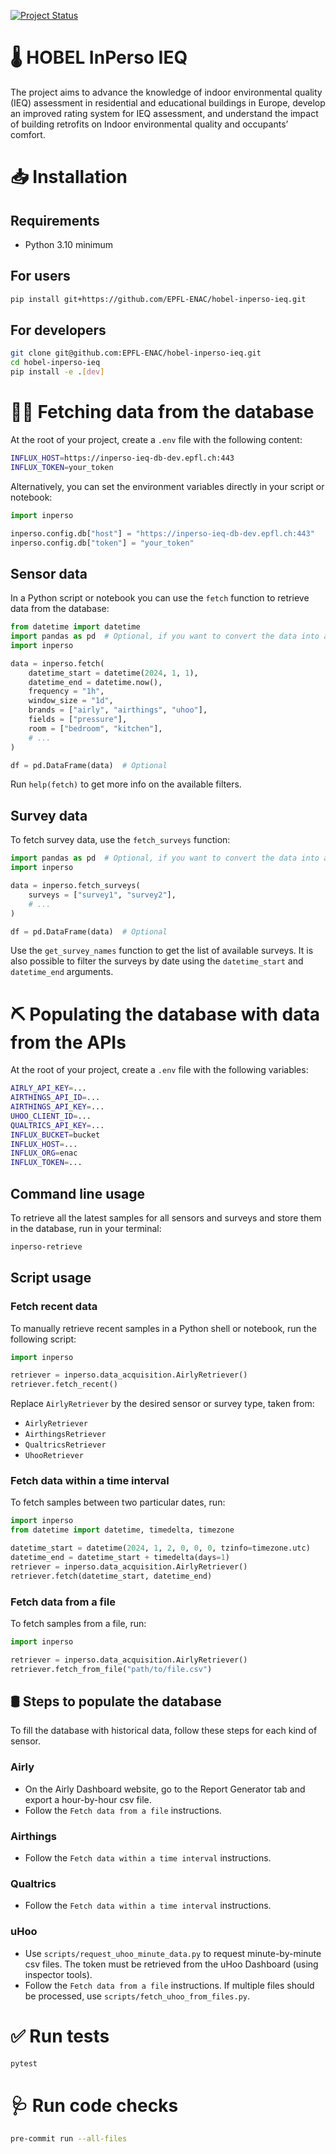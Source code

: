 [![Project Status](https://img.shields.io/badge/status-under%20development-yellow)](https://github.com/EPFL-ENAC/hobel-inperso-ieq)

# 🌡 HOBEL InPerso IEQ

The project aims to advance the knowledge of indoor environmental quality (IEQ) assessment in residential and educational buildings in Europe, develop an improved rating system for IEQ assessment, and understand the impact of building retrofits on Indoor environmental quality and occupants’ comfort.


# 📥 Installation

## Requirements

- Python 3.10 minimum


## For users

```bash
pip install git+https://github.com/EPFL-ENAC/hobel-inperso-ieq.git
```


## For developers

```bash
git clone git@github.com:EPFL-ENAC/hobel-inperso-ieq.git
cd hobel-inperso-ieq
pip install -e .[dev]
```


# 👨‍💻 Fetching data from the database

At the root of your project, create a `.env` file with the following content:

```bash
INFLUX_HOST=https://inperso-ieq-db-dev.epfl.ch:443
INFLUX_TOKEN=your_token
```

Alternatively, you can set the environment variables directly in your script or notebook:

```python
import inperso

inperso.config.db["host"] = "https://inperso-ieq-db-dev.epfl.ch:443"
inperso.config.db["token"] = "your_token"
```


## Sensor data

In a Python script or notebook you can use the `fetch` function to retrieve data from the database:

```python
from datetime import datetime
import pandas as pd  # Optional, if you want to convert the data into a DataFrame
import inperso

data = inperso.fetch(
    datetime_start = datetime(2024, 1, 1),
    datetime_end = datetime.now(),
    frequency = "1h",
    window_size = "1d",
    brands = ["airly", "airthings", "uhoo"],
    fields = ["pressure"],
    room = ["bedroom", "kitchen"],
    # ...
)

df = pd.DataFrame(data)  # Optional
```

Run `help(fetch)` to get more info on the available filters.


## Survey data

To fetch survey data, use the `fetch_surveys` function:

```python
import pandas as pd  # Optional, if you want to convert the data into a DataFrame
import inperso

data = inperso.fetch_surveys(
    surveys = ["survey1", "survey2"],
    # ...
)

df = pd.DataFrame(data)  # Optional
```

Use the `get_survey_names` function to get the list of available surveys. It is also possible to filter the surveys by date using the `datetime_start` and `datetime_end` arguments.


# ⛏️ Populating the database with data from the APIs

At the root of your project, create a `.env` file with the following variables:

```bash
AIRLY_API_KEY=...
AIRTHINGS_API_ID=...
AIRTHINGS_API_KEY=...
UHOO_CLIENT_ID=...
QUALTRICS_API_KEY=...
INFLUX_BUCKET=bucket
INFLUX_HOST=...
INFLUX_ORG=enac
INFLUX_TOKEN=...
```


## Command line usage

To retrieve all the latest samples for all sensors and surveys and store them in the database, run in your terminal:

```bash
inperso-retrieve
```


## Script usage

### Fetch recent data

To manually retrieve recent samples in a Python shell or notebook, run the following script:

```python
import inperso

retriever = inperso.data_acquisition.AirlyRetriever()
retriever.fetch_recent()
```

Replace `AirlyRetriever` by the desired sensor or survey type, taken from:

- `AirlyRetriever`
- `AirthingsRetriever`
- `QualtricsRetriever`
- `UhooRetriever`


### Fetch data within a time interval

To fetch samples between two particular dates, run:

```python
import inperso
from datetime import datetime, timedelta, timezone

datetime_start = datetime(2024, 1, 2, 0, 0, 0, tzinfo=timezone.utc)
datetime_end = datetime_start + timedelta(days=1)
retriever = inperso.data_acquisition.AirlyRetriever()
retriever.fetch(datetime_start, datetime_end)
```


### Fetch data from a file

To fetch samples from a file, run:

```python
import inperso

retriever = inperso.data_acquisition.AirlyRetriever()
retriever.fetch_from_file("path/to/file.csv")
```


## 🛢️ Steps to populate the database

To fill the database with historical data, follow these steps for each kind of sensor.

### Airly

- On the Airly Dashboard website, go to the Report Generator tab and export a hour-by-hour csv file.
- Follow the `Fetch data from a file` instructions.


### Airthings

- Follow the `Fetch data within a time interval` instructions.


### Qualtrics

- Follow the `Fetch data within a time interval` instructions.


### uHoo

- Use `scripts/request_uhoo_minute_data.py` to request minute-by-minute csv files. The token must be retrieved from the uHoo Dashboard (using inspector tools).
- Follow the `Fetch data from a file` instructions. If multiple files should be processed, use `scripts/fetch_uhoo_from_files.py`.


# ✅ Run tests

```bash
pytest
```


# 🩺 Run code checks

```bash
pre-commit run --all-files
```

